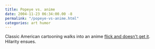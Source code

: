 ```yaml
---
title: Popeye vs. anime
date: 2004-11-23 06:34:00.00 -8
permalink: "/popeye-vs-anime.html"
categories: art humor
---
```

Classic American cartooning walks into an anime [flick and doesn't get it](http://www.putfile.com/media.php?n=Popeye-vs.-Anime). Hilarity ensues.
